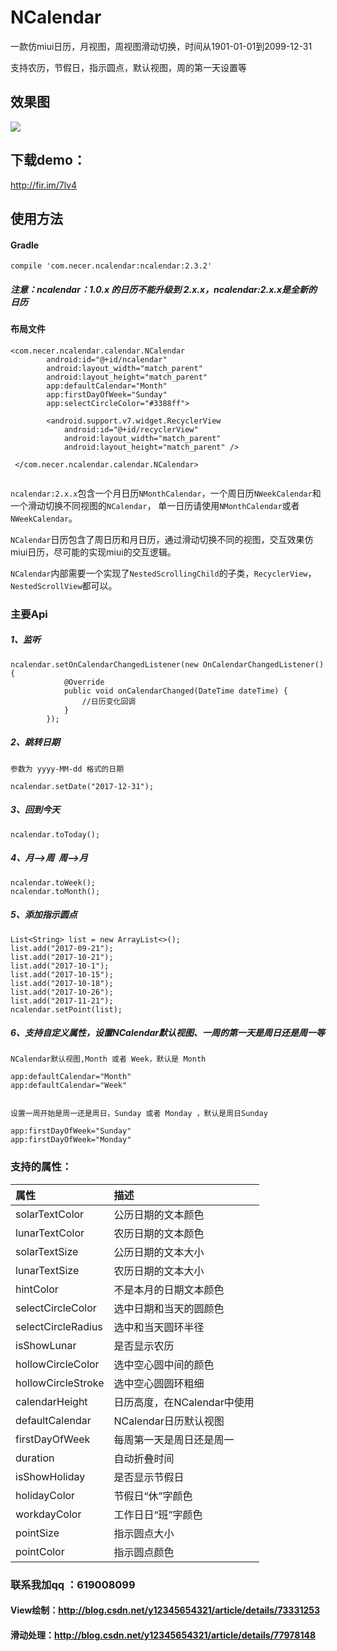 # NCalendar
一款仿miui日历，月视图，周视图滑动切换，时间从1901-01-01到2099-12-31

支持农历，节假日，指示圆点，默认视图，周的第一天设置等


## 效果图

![](https://github.com/yannecer/NCalendar/blob/master/app/ncalendar3.gif)

## 下载demo：
http://fir.im/7lv4

## 使用方法

#### Gradle
```
compile 'com.necer.ncalendar:ncalendar:2.3.2'
```
##### 注意：ncalendar：1.0.x 的日历不能升级到 2.x.x，ncalendar:2.x.x是全新的日历

#### 布局文件

```
<com.necer.ncalendar.calendar.NCalendar
        android:id="@+id/ncalendar"
        android:layout_width="match_parent"
        android:layout_height="match_parent"
        app:defaultCalendar="Month"
        app:firstDayOfWeek="Sunday"
        app:selectCircleColor="#3388ff">

        <android.support.v7.widget.RecyclerView
            android:id="@+id/recyclerView"
            android:layout_width="match_parent"
            android:layout_height="match_parent" />

 </com.necer.ncalendar.calendar.NCalendar>
       

```


```ncalendar:2.x.x```包含一个月日历```NMonthCalendar```，一个周日历```NWeekCalendar```和一个滑动切换不同视图的```NCalendar```，
单一日历请使用```NMonthCalendar```或者```NWeekCalendar```。

```NCalendar```日历包含了周日历和月日历，通过滑动切换不同的视图，交互效果仿miui日历，尽可能的实现miui的交互逻辑。

```NCalendar```内部需要一个实现了```NestedScrollingChild```的子类，```RecyclerView```，```NestedScrollView```都可以。



### 主要Api


##### 1、监听
```
ncalendar.setOnCalendarChangedListener(new OnCalendarChangedListener() {
            @Override
            public void onCalendarChanged(DateTime dateTime) {
                //日历变化回调
            }
        });
```

##### 2、跳转日期
```
参数为 yyyy-MM-dd 格式的日期

ncalendar.setDate("2017-12-31"); 
```
##### 3、回到今天
```
ncalendar.toToday(); 
```

##### 4、月-->周  周-->月
```
ncalendar.toWeek();
ncalendar.toMonth();
```
##### 5、添加指示圆点
```
List<String> list = new ArrayList<>();
list.add("2017-09-21");
list.add("2017-10-21");
list.add("2017-10-1");
list.add("2017-10-15");
list.add("2017-10-18");
list.add("2017-10-26");
list.add("2017-11-21");
ncalendar.setPoint(list);

```
##### 6、支持自定义属性，设置NCalendar默认视图、一周的第一天是周日还是周一等
```
NCalendar默认视图,Month 或者 Week，默认是 Month

app:defaultCalendar="Month"
app:defaultCalendar="Week"


设置一周开始是周一还是周日，Sunday 或者 Monday ，默认是周日Sunday

app:firstDayOfWeek="Sunday"
app:firstDayOfWeek="Monday" 

```

### 支持的属性：


| 属性| 描述|
|:---|:---|
| solarTextColor| 公历日期的文本颜色 |
| lunarTextColor| 农历日期的文本颜色 |
| solarTextSize| 公历日期的文本大小 |
| lunarTextSize| 农历日期的文本大小 |
| hintColor|不是本月的日期文本颜色 |
| selectCircleColor| 选中日期和当天的圆颜色 |
| selectCircleRadius| 选中和当天圆环半径 |
| isShowLunar| 是否显示农历 |
| hollowCircleColor| 选中空心圆中间的颜色|
| hollowCircleStroke| 选中空心圆圆环粗细 |
| calendarHeight|日历高度，在NCalendar中使用 |
| defaultCalendar|NCalendar日历默认视图|
| firstDayOfWeek|每周第一天是周日还是周一|
| duration|自动折叠时间|
| isShowHoliday|是否显示节假日|
| holidayColor|节假日“休”字颜色|
| workdayColor|工作日日“班”字颜色|
| pointSize|指示圆点大小|
| pointColor|指示圆点颜色|



### 联系我加qq ：619008099

#### View绘制：http://blog.csdn.net/y12345654321/article/details/73331253
#### 滑动处理：http://blog.csdn.net/y12345654321/article/details/77978148


